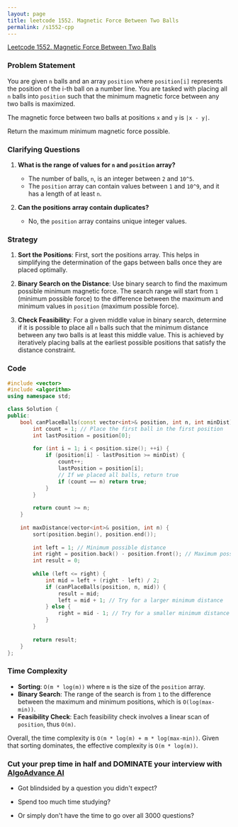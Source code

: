```yaml
---
layout: page
title: leetcode 1552. Magnetic Force Between Two Balls
permalink: /s1552-cpp
---
```

[Leetcode 1552. Magnetic Force Between Two Balls](https://algoadvance.github.io/algoadvance/l1552)
### Problem Statement

You are given `n` balls and an array `position` where `position[i]` represents the position of the i-th ball on a number line. You are tasked with placing all `n` balls into `position` such that the minimum magnetic force between any two balls is maximized.

The magnetic force between two balls at positions `x` and `y` is `|x - y|`.

Return the maximum minimum magnetic force possible.

### Clarifying Questions

1. **What is the range of values for `n` and `position` array?**
   - The number of balls, `n`, is an integer between `2` and `10^5`.
   - The `position` array can contain values between `1` and `10^9`, and it has a length of at least `n`.

2. **Can the positions array contain duplicates?**
   - No, the `position` array contains unique integer values.

### Strategy

1. **Sort the Positions**: First, sort the positions array. This helps in simplifying the determination of the gaps between balls once they are placed optimally.

2. **Binary Search on the Distance**: Use binary search to find the maximum possible minimum magnetic force. The search range will start from `1` (minimum possible force) to the difference between the maximum and minimum values in `position` (maximum possible force).

3. **Check Feasibility**: For a given middle value in binary search, determine if it is possible to place all `n` balls such that the minimum distance between any two balls is at least this middle value. This is achieved by iteratively placing balls at the earliest possible positions that satisfy the distance constraint.

### Code

```cpp
#include <vector>
#include <algorithm>
using namespace std;

class Solution {
public:
    bool canPlaceBalls(const vector<int>& position, int n, int minDist) {
        int count = 1; // Place the first ball in the first position
        int lastPosition = position[0];
        
        for (int i = 1; i < position.size(); ++i) {
            if (position[i] - lastPosition >= minDist) {
                count++;
                lastPosition = position[i];
                // If we placed all balls, return true
                if (count == n) return true;
            }
        }
        
        return count >= n;
    }
    
    int maxDistance(vector<int>& position, int n) {
        sort(position.begin(), position.end());
        
        int left = 1; // Minimum possible distance
        int right = position.back() - position.front(); // Maximum possible distance
        int result = 0;
        
        while (left <= right) {
            int mid = left + (right - left) / 2;
            if (canPlaceBalls(position, n, mid)) {
                result = mid;
                left = mid + 1; // Try for a larger minimum distance
            } else {
                right = mid - 1; // Try for a smaller minimum distance
            }
        }
        
        return result;
    }
};
```

### Time Complexity

- **Sorting**: `O(m * log(m))` where `m` is the size of the `position` array.
- **Binary Search**: The range of the search is from `1` to the difference between the maximum and minimum positions, which is `O(log(max-min))`.
- **Feasibility Check**: Each feasibility check involves a linear scan of `position`, thus `O(m)`.

Overall, the time complexity is `O(m * log(m) + m * log(max-min))`. Given that sorting dominates, the effective complexity is `O(m * log(m))`.


### Cut your prep time in half and DOMINATE your interview with [AlgoAdvance AI](https://algoAdvance.com)

- Got blindsided by a question you didn't expect?

- Spend too much time studying?

- Or simply don't have the time to go over all 3000 questions?


